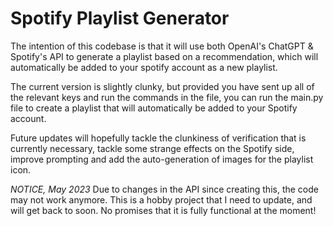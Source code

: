 # Spotify Playlist Generator
The intention of this codebase is that it will use both OpenAI's ChatGPT &amp; Spotify's API to generate a playlist based on a recommendation, which will automatically be added to your spotify account as a new playlist.

The current version is slightly clunky, but provided you have sent up all of the relevant keys and run the commands in the file, you can run the main.py file to create a playlist that will automatically be added to your Spotify account.

Future updates will hopefully tackle the clunkiness of verification that is currently necessary, tackle some strange effects on the Spotify side, improve prompting and add the auto-generation of images for the playlist icon.

*NOTICE, May 2023* Due to changes in the API since creating this, the code may not work anymore. This is a hobby project that I need to update, and will get back to soon. No promises that it is fully functional at the moment!
